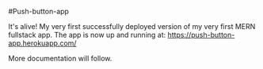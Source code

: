 #Push-button-app

It's alive! My very first successfully deployed version of my very first MERN fullstack app. 
The app is now up and running at: https://push-button-app.herokuapp.com/

More documentation will follow.
